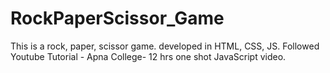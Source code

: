 # RockPaperScissor_Game
This is a rock, paper, scissor game. developed in HTML, CSS, JS. 
Followed Youtube Tutorial - Apna College- 12 hrs one shot JavaScript video.
